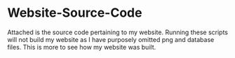 # Website-Source-Code
Attached is the source code pertaining to my website. Running these scripts will not build my website as I have purposely omitted png and database files. This is more to see how my website was built.
